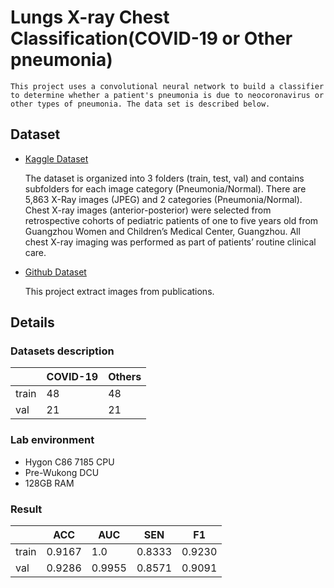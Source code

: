 # Lungs X-ray Chest Classification(COVID-19 or Other pneumonia)

    This project uses a convolutional neural network to build a classifier to determine whether a patient's pneumonia is due to neocoronavirus or other types of pneumonia. The data set is described below.

## Dataset

* [Kaggle Dataset](https://www.kaggle.com/paultimothymooney/chest-xray-pneumonia)
  
    The dataset is organized into 3 folders (train, test, val) and contains subfolders for each image category (Pneumonia/Normal). There are 5,863 X-Ray images (JPEG) and 2 categories (Pneumonia/Normal). Chest X-ray images (anterior-posterior) were selected from retrospective cohorts of pediatric patients of one to five years old from Guangzhou Women and Children’s Medical Center, Guangzhou. All chest X-ray imaging was performed as part of patients’ routine clinical care.

* [Github Dataset](https://github.com/ieee8023/covid-chestxray-dataset)
  
  This project extract images from publications.

## Details

### Datasets description

|       |COVID-19   |Others   |
|-------|-----------|---------|
|train  |48         |48       |
|val    |21         |21       |

### Lab environment

* Hygon C86 7185 CPU
* Pre-Wukong DCU
* 128GB RAM

### Result

|           |ACC    |AUC    |SEN    |F1     |
|-----------|-------|-------|-------|-------|
|train      |0.9167 |1.0    |0.8333 |0.9230 |
|val        |0.9286 |0.9955 |0.8571 |0.9091 |